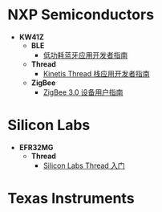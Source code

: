 # **NXP Semiconductors**

* **KW41Z**
    * **BLE**
        * [低功耗蓝牙应用开发者指南](./NXP/KW41Z/BLE/BLE%20Application%20Developer's%20Guide.md)
    * **Thread**
        * [Kinetis Thread 栈应用开发者指南](./NXP/KW41Z/Thread/Kinetis%20Thread%20Stack%20Application%20Developer's%20Guide.md)
    * **ZigBee**
        * [ZigBee 3.0 设备用户指南](./NXP/KW41Z/ZigBee/ZigBee%203.0%20Devices%20User%20Guide.md)


# **Silicon Labs**

* **EFR32MG**
    * **Thread**
        * [Silicon Labs Thread 入门](./Silicon%20Labs/Thread/Getting%20Started%20with%20Silicon%20Labs%20Thread.md)


# **Texas Instruments**
